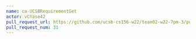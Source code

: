 ```yaml
---
name: ca-UCSBRequirementGet
actor: vChase42
pull_request_url: https://github.com/ucsb-cs156-w22/team02-w22-7pm-3/pull/31
pull_request_num: 31
---
```

